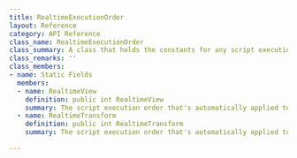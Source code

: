 ```yaml
---
title: RealtimeExecutionOrder
layout: Reference
category: API Reference
class_name: RealtimeExecutionOrder
class_summary: A class that holds the constants for any script execution order settings within Normcore.
class_remarks: ''
class_members:
- name: Static Fields
  members:
  - name: RealtimeView
    definition: public int RealtimeView
    summary: The script execution order that's automatically applied to RealtimeView.
  - name: RealtimeTransform
    definition: public int RealtimeTransform
    summary: The script execution order that's automatically applied to RealtimeTransform.

---
```

